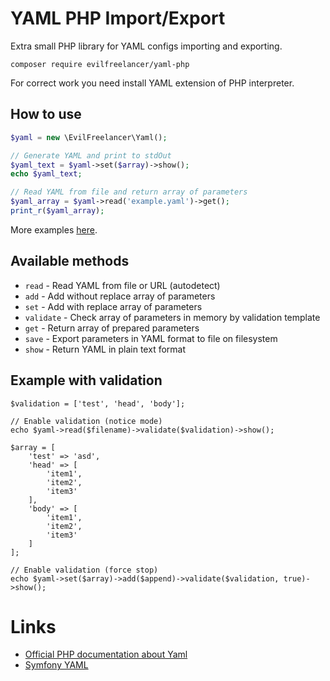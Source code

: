 # YAML PHP Import/Export

Extra small PHP library for YAML configs importing and exporting.

    composer require evilfreelancer/yaml-php

For correct work you need install YAML extension of PHP interpreter.

## How to use

```php
$yaml = new \EvilFreelancer\Yaml();

// Generate YAML and print to stdOut
$yaml_text = $yaml->set($array)->show();
echo $yaml_text;

// Read YAML from file and return array of parameters
$yaml_array = $yaml->read('example.yaml')->get();
print_r($yaml_array);
```

More examples [here](extra).

## Available methods

* `read` - Read YAML from file or URL (autodetect)
* `add` - Add without replace array of parameters
* `set` - Add with replace array of parameters
* `validate` - Check array of parameters in memory by validation template
* `get` - Return array of prepared parameters
* `save` - Export parameters in YAML format to file on filesystem
* `show` - Return YAML in plain text format

## Example with validation

```
$validation = ['test', 'head', 'body'];

// Enable validation (notice mode)
echo $yaml->read($filename)->validate($validation)->show();

$array = [
    'test' => 'asd',
    'head' => [
        'item1',
        'item2',
        'item3'
    ],
    'body' => [
        'item1',
        'item2',
        'item3'
    ]
];

// Enable validation (force stop)
echo $yaml->set($array)->add($append)->validate($validation, true)->show();
```

# Links

* [Official PHP documentation about Yaml](http://php.net/manual/ru/book.yaml.php)
* [Symfony YAML](https://github.com/symfony/yaml)